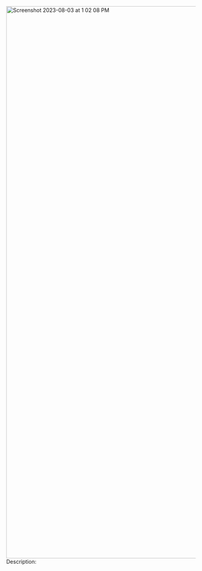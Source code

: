 <img width="1470" alt="Screenshot 2023-08-03 at 1 02 08 PM" src="https://github.com/jushendhillon9/Module-5-Challenge/assets/137123520/280a66db-9459-496e-9614-8717e982e155">
Description:
